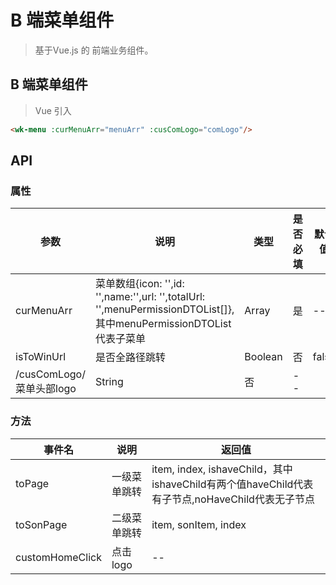 # B 端菜单组件
> 基于Vue.js 的 前端业务组件。

## B 端菜单组件
> Vue 引入

<wk-menu :curMenuArr="menuArr" :cusComLogo="comLogo"/>

```` html
<wk-menu :curMenuArr="menuArr" :cusComLogo="comLogo"/>
````

## API

### 属性

|参数|说明|类型|是否必填|默认值|
|---|----|---|-------|-----|
|curMenuArr|菜单数组{icon: \'\',id: \'\',name:\'\',url: \'\',totalUrl: \'\',menuPermissionDTOList\[\]},其中menuPermissionDTOList代表子菜单|Array|是|--|
|isToWinUrl|是否全路径跳转 |Boolean|否|false|
/cusComLogo/菜单头部logo |String|否|--|

### 方法

|事件名|说明|返回值|
|---|------|-----|
|toPage|一级菜单跳转|item, index, ishaveChild，其中ishaveChild有两个值haveChild代表有子节点,noHaveChild代表无子节点|
|toSonPage|二级菜单跳转|item, sonItem, index|
|customHomeClick|点击logo|--|

<script>
import WkMenu from './Menu';

export default {
  data() {
    return {
      menuArr:[],
      comLogo: 'https://timgsa.baidu.com/timg?image&quality=80&size=b9999_10000&sec=1589198111077&di=3b683f0dfccfa94df2edbd2b4d3d4d77&imgtype=0&src=http%3A%2F%2Fa2.att.hudong.com%2F36%2F48%2F19300001357258133412489354717.jpg',
    };
  },
  beforeCreate() {

  },
  mounted() {
    setTimeout(()=>{
        this.menuArr=[
                       {
                               		name: '应用管理',
                               		icon: 'https://timgsa.baidu.com/timg?image&quality=80&size=b9999_10000&sec=1589198111077&di=3b683f0dfccfa94df2edbd2b4d3d4d77&imgtype=0&src=http%3A%2F%2Fa2.att.hudong.com%2F36%2F48%2F19300001357258133412489354717.jpg',
                               		id: 1,
                               		url: 'http://www.baidu.com',
                               		totalUrl: 'http://localhost:8080/menu/zh-cn.html'
                               	},
                               	{
                               		name: '数据管理',
                               		icon: 'https://timgsa.baidu.com/timg?image&quality=80&size=b9999_10000&sec=1589198111077&di=3b683f0dfccfa94df2edbd2b4d3d4d77&imgtype=0&src=http%3A%2F%2Fa2.att.hudong.com%2F36%2F48%2F19300001357258133412489354717.jpg',
                               		id: 2,
                 
                               		menuPermissionDTOList: [{
                               				name: "数据列表",
                               				parentId: 1,
                               				id: 21,
                               				icon: 'https://timgsa.baidu.com/timg?image&quality=80&size=b9999_10000&sec=1589198111077&di=3b683f0dfccfa94df2edbd2b4d3d4d77&imgtype=0&src=http%3A%2F%2Fa2.att.hudong.com%2F36%2F48%2F19300001357258133412489354717.jpg',
                               				url: 'http://152.136.69.11/course.html#/',
                               					totalUrl: 'http://www.baidu.com'
                               			},
                               			{
                               				name: "添加数据",
                               				parentId: 1,
                               				id: 22,
                               				icon: 'https://timgsa.baidu.com/timg?image&quality=80&size=b9999_10000&sec=1589198111077&di=3b683f0dfccfa94df2edbd2b4d3d4d77&imgtype=0&src=http%3A%2F%2Fa2.att.hudong.com%2F36%2F48%2F19300001357258133412489354717.jpg',
                               				url: 'http://152.136.69.11/marketing.html#/',
                               					totalUrl: 'http://www.baidu.com'
                               			}
                               		]
                               	},
                               	{
                               		name: '教务管理',
                               		icon: 'https://timgsa.baidu.com/timg?image&quality=80&size=b9999_10000&sec=1589198111077&di=3b683f0dfccfa94df2edbd2b4d3d4d77&imgtype=0&src=http%3A%2F%2Fa2.att.hudong.com%2F36%2F48%2F19300001357258133412489354717.jpg',
                               		id: 3,
                               		url: '',
                               		menuPermissionDTOList: [{
                               				name: "下线课管理",
                               				parentId: 3,
                               				id: 31,
                               				icon: 'https://timgsa.baidu.com/timg?image&quality=80&size=b9999_10000&sec=1589198111077&di=3b683f0dfccfa94df2edbd2b4d3d4d77&imgtype=0&src=http%3A%2F%2Fa2.att.hudong.com%2F36%2F48%2F19300001357258133412489354717.jpg',
                               				url: '',
                               					totalUrl: 'http://www.baidu.com'
                               			},
                               			{
                               				name: "直播课管理",
                               				parentId: 3,
                               				id: 32,
                               				icon: 'https://timgsa.baidu.com/timg?image&quality=80&size=b9999_10000&sec=1589198111077&di=3b683f0dfccfa94df2edbd2b4d3d4d77&imgtype=0&src=http%3A%2F%2Fa2.att.hudong.com%2F36%2F48%2F19300001357258133412489354717.jpg',
                               				url: '',
                               					totalUrl: 'http://www.baidu.com'
                               			},
                               			{
                               				name: "管理课程一",
                               				parentId: 3,
                               				id: 33,
                               				icon: 'https://timgsa.baidu.com/timg?image&quality=80&size=b9999_10000&sec=1589198111077&di=3b683f0dfccfa94df2edbd2b4d3d4d77&imgtype=0&src=http%3A%2F%2Fa2.att.hudong.com%2F36%2F48%2F19300001357258133412489354717.jpg',
                               				url: '',
                               					totalUrl: 'http://www.baidu.com'
                               			},
                               			{
                               				name: "管理课程二",
                               				parentId: 3,
                               				id: 34,
                               				icon: 'https://timgsa.baidu.com/timg?image&quality=80&size=b9999_10000&sec=1589198111077&di=3b683f0dfccfa94df2edbd2b4d3d4d77&imgtype=0&src=http%3A%2F%2Fa2.att.hudong.com%2F36%2F48%2F19300001357258133412489354717.jpg',
                               				url: '',
                               					totalUrl: 'http://www.baidu.com'
                               			},
                               			{
                               				name: "管理课程三",
                               				parentId: 3,
                               				id: 35,
                               				icon: 'https://timgsa.baidu.com/timg?image&quality=80&size=b9999_10000&sec=1589198111077&di=3b683f0dfccfa94df2edbd2b4d3d4d77&imgtype=0&src=http%3A%2F%2Fa2.att.hudong.com%2F36%2F48%2F19300001357258133412489354717.jpg',
                               				url: '',
                               			},
                               			{
                               				name: "管理课程四",
                               				parentId: 3,
                               				id: 36,
                               				icon: 'https://timgsa.baidu.com/timg?image&quality=80&size=b9999_10000&sec=1589198111077&di=3b683f0dfccfa94df2edbd2b4d3d4d77&imgtype=0&src=http%3A%2F%2Fa2.att.hudong.com%2F36%2F48%2F19300001357258133412489354717.jpg',
                               				url: '',
                               			},
                               			{
                               				name: "管理课程五",
                               				parentId: 3,
                               				id: 37,
                               				icon: 'https://timgsa.baidu.com/timg?image&quality=80&size=b9999_10000&sec=1589198111077&di=3b683f0dfccfa94df2edbd2b4d3d4d77&imgtype=0&src=http%3A%2F%2Fa2.att.hudong.com%2F36%2F48%2F19300001357258133412489354717.jpg',
                               				url: '',
                               			},
                               			{
                               				name: "管理课程六",
                               				parentId: 3,
                               				id: 38,
                               				icon: 'https://timgsa.baidu.com/timg?image&quality=80&size=b9999_10000&sec=1589198111077&di=3b683f0dfccfa94df2edbd2b4d3d4d77&imgtype=0&src=http%3A%2F%2Fa2.att.hudong.com%2F36%2F48%2F19300001357258133412489354717.jpg',
                               				url: '',
                               			},
                               			{
                               				name: "管理课程七",
                               				parentId: 3,
                               				id: 39,
                               				icon: 'https://timgsa.baidu.com/timg?image&quality=80&size=b9999_10000&sec=1589198111077&di=3b683f0dfccfa94df2edbd2b4d3d4d77&imgtype=0&src=http%3A%2F%2Fa2.att.hudong.com%2F36%2F48%2F19300001357258133412489354717.jpg',
                               				url: '',
                               			}
                               		]
                               	},
                               ]
    },500)
  },
  components: {
    WkMenu,
  },
}
</script>
<style lang="less" scope>
@import 'assets/style/menu.less';
</style>

